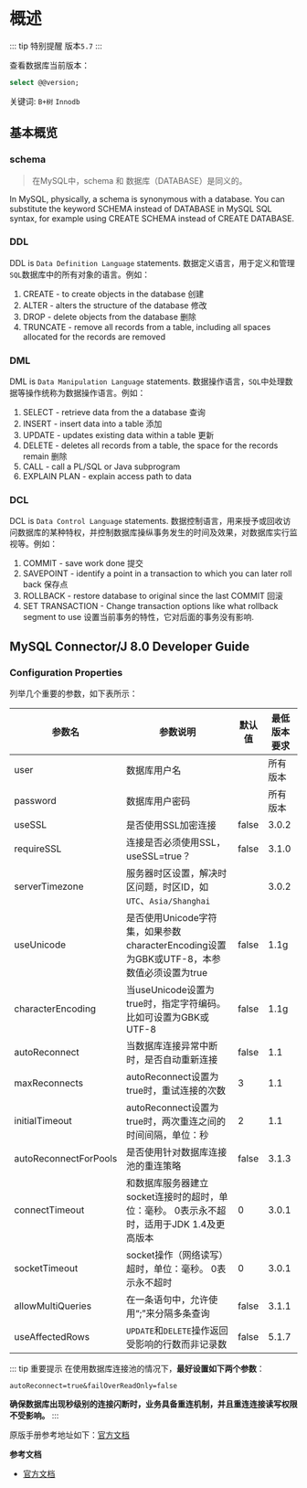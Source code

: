 # 概述

::: tip 特别提醒
版本`5.7` 
:::

查看数据库当前版本：
```sql
select @@version;
```

关键词: `B+树` `Innodb`


## 基本概览

### schema
> 在MySQL中，schema 和 数据库（DATABASE）是同义的。

In MySQL, physically, a schema is synonymous with a database. You can
substitute the keyword SCHEMA instead of DATABASE in MySQL SQL syntax,
for example using CREATE SCHEMA instead of CREATE DATABASE.

### DDL

DDL is `Data Definition Language` statements. 数据定义语言，用于定义和管理`SQL`数据库中的所有对象的语言。例如：
1. CREATE - to create objects in the database 创建
2. ALTER - alters the structure of the database 修改
3. DROP - delete objects from the database 删除
4. TRUNCATE  - remove all records from a table, including all spaces allocated for the records are removed

### DML

DML is `Data Manipulation Language` statements. 数据操作语言，`SQL`中处理数据等操作统称为数据操作语言。例如：
1. SELECT - retrieve data from the a database 查询
2. INSERT - insert data into a table 添加
3. UPDATE - updates existing data within a table 更新
4. DELETE - deletes all records from a table, the space for the records remain 删除
5. CALL - call a PL/SQL or Java subprogram
6. EXPLAIN PLAN - explain access path to data

### DCL

DCL is `Data Control Language` statements. 数据控制语言，用来授予或回收访问数据库的某种特权，并控制数据库操纵事务发生的时间及效果，对数据库实行监视等。例如：
1. COMMIT - save work done 提交
2. SAVEPOINT - identify a point in a transaction to which you can later roll back 保存点
3. ROLLBACK - restore database to original since the last COMMIT 回滚
4. SET TRANSACTION - Change transaction options like what rollback segment to use 设置当前事务的特性，它对后面的事务没有影响.

## MySQL Connector/J 8.0 Developer Guide

### Configuration Properties

列举几个重要的参数，如下表所示：

| 参数名                 | 参数说明                                                         | 默认值       | 最低版本要求                                     |
|------------------------|--------------------------------------------------------------|--------------|-----------------------------------------------|
| user                   | 数据库用户名                                                 |          |  所有版本                                  |
| password               | 数据库用户密码                                               |          |  所有版本                                |
| useSSL                 | 是否使用SSL加密连接                                           | false        | 3.0.2                                    |
| requireSSL             | 连接是否必须使用SSL，useSSL=true？                                           | false        | 3.1.0                                 |
| serverTimezone         | 服务器时区设置，解决时区问题，时区ID，如`UTC`、`Asia/Shanghai`                                   |        |  3.0.2                |
| useUnicode             | 是否使用Unicode字符集，如果参数characterEncoding设置为GBK或UTF-8，本参数值必须设置为true                                         | false         | 1.1g                                    |
| characterEncoding      | 当useUnicode设置为true时，指定字符编码。比如可设置为GBK或UTF-8                                                     | false| 1.1g                               |
| autoReconnect          | 当数据库连接异常中断时，是否自动重新连接                                                  | false        | 1.1                                    |
| maxReconnects          | autoReconnect设置为true时，重试连接的次数                                       | 3            | 1.1                                       |
| initialTimeout          | autoReconnect设置为true时，两次重连之间的时间间隔，单位：秒                                       | 2            | 1.1                                       |
| autoReconnectForPools          | 是否使用针对数据库连接池的重连策略                                       |   false            | 3.1.3                                        |
| connectTimeout         | 和数据库服务器建立socket连接时的超时，单位：毫秒。 0表示永不超时，适用于JDK 1.4及更高版本                                          | 0       | 3.0.1                                        |
| socketTimeout          | socket操作（网络读写）超时，单位：毫秒。 0表示永不超时                                      | 0       | 3.0.1                                        |
| allowMultiQueries      | 在一条语句中，允许使用“;”来分隔多条查询                                 | false        | 3.1.1                                    |
| useAffectedRows        | `UPDATE`和`DELETE`操作返回受影响的行数而非记录数              | false        | 5.1.7                           |


::: tip 重要提示
在使用数据库连接池的情况下，**最好设置如下两个参数**：
```
autoReconnect=true&failOverReadOnly=false
```
**确保数据库出现秒级别的连接闪断时，业务具备重连机制，并且重连连接读写权限不受影响。**
:::


原版手册参考地址如下：[官方文档](https://dev.mysql.com/doc/connector-j/8.0/en/connector-j-reference-configuration-properties.html)

**参考文档**

- [官方文档](https://dev.mysql.com/doc/)
